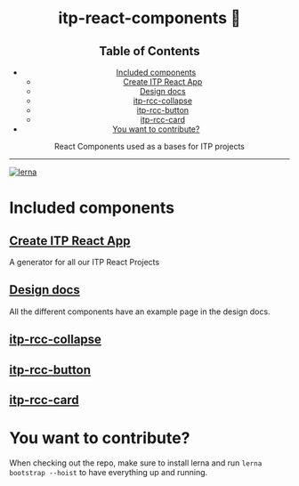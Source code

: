 <div align="center">
<h1>itp-react-components 🎁</h1>

## Table of Contents

<!-- START doctoc generated TOC please keep comment here to allow auto update -->
<!-- DON'T EDIT THIS SECTION, INSTEAD RE-RUN doctoc TO UPDATE -->

- [Included components](#included-components)
  - [Create ITP React App](#create-itp-react-app)
  - [Design docs](#design-docs)
  - [itp-rcc-collapse](#itp-rcc-collapse)
  - [itp-rcc-button](#itp-rcc-button)
  - [itp-rcc-card](#itp-rcc-card)
- [You want to contribute?](#you-want-to-contribute)

<!-- END doctoc generated TOC please keep comment here to allow auto update -->

<p>React Components used as a bases for ITP projects</p>
</div>

<hr />

[![lerna](https://img.shields.io/badge/maintained%20with-lerna-cc00ff.svg)](https://lernajs.io/)

# Included components

## [Create ITP React App](/packages/create-itp-react-app/README.md)

A generator for all our ITP React Projects

## [Design docs](/packages/design-docs/README.md)

All the different components have an example page in the design docs.

## [itp-rcc-collapse](/packages/itp-rcc-collapse/README.md)

## [itp-rcc-button](/packages/itp-rcc-button/README.md)

## [itp-rcc-card](/packages/itp-rcc-card/README.md)

# You want to contribute?

When checking out the repo, make sure to install lerna and run `lerna bootstrap --hoist` to have everything up and running.
